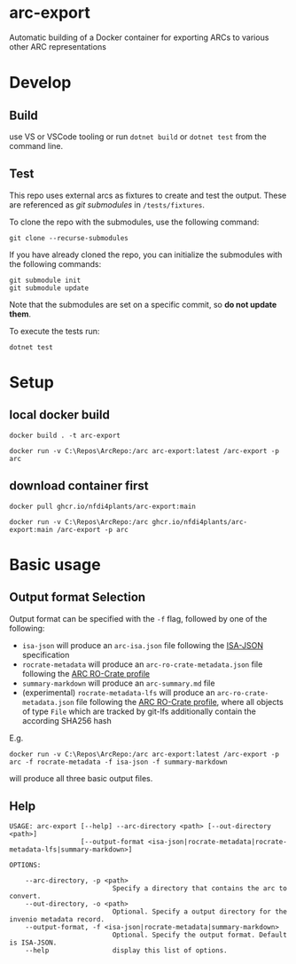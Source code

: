 # arc-export
Automatic building of a Docker container for exporting ARCs to various other ARC representations

# Develop

## Build

use VS or VSCode tooling or run `dotnet build` or `dotnet test` from the command line.

## Test
This repo uses external arcs as fixtures to create and test the output. These are referenced as _git submodules_ in `/tests/fixtures`.

To clone the repo with the submodules, use the following command:
```shell
git clone --recurse-submodules
```

If you have already cloned the repo, you can initialize the submodules with the following commands:
```shell
git submodule init
git submodule update
```

Note that the submodules are set on a specific commit, so **do not update them**.

To execute the tests run:
```shell
dotnet test
```

# Setup

## local docker build
```shell
docker build . -t arc-export

docker run -v C:\Repos\ArcRepo:/arc arc-export:latest /arc-export -p arc
```

## download container first
```shell
docker pull ghcr.io/nfdi4plants/arc-export:main

docker run -v C:\Repos\ArcRepo:/arc ghcr.io/nfdi4plants/arc-export:main /arc-export -p arc
```

# Basic usage

## Output format Selection

Output format can be specified with the `-f` flag, followed by one of the following:

- `isa-json` will produce an `arc-isa.json` file following the [ISA-JSON](https://isa-specs.readthedocs.io/en/latest/isajson.html#investigation-schema-json) specification
- `rocrate-metadata` will produce an `arc-ro-crate-metadata.json` file following the [ARC RO-Crate profile](https://github.com/nfdi4plants/arc-ro-crate-profile)
- `summary-markdown` will produce an `arc-summary.md` file
- (experimental) `rocrate-metadata-lfs` will produce an `arc-ro-crate-metadata.json` file following the [ARC RO-Crate profile](https://github.com/nfdi4plants/arc-ro-crate-profile), where all objects of type `File` which are tracked by git-lfs additionally contain the according SHA256 hash 

E.g. 

```shell
docker run -v C:\Repos\ArcRepo:/arc arc-export:latest /arc-export -p arc -f rocrate-metadata -f isa-json -f summary-markdown
```

will produce all three basic output files.

## Help

```cli
USAGE: arc-export [--help] --arc-directory <path> [--out-directory <path>]
                  [--output-format <isa-json|rocrate-metadata|rocrate-metadata-lfs|summary-markdown>]

OPTIONS:

    --arc-directory, -p <path>
                          Specify a directory that contains the arc to convert.
    --out-directory, -o <path>
                          Optional. Specify a output directory for the invenio metadata record.
    --output-format, -f <isa-json|rocrate-metadata|summary-markdown>
                          Optional. Specify the output format. Default is ISA-JSON.
    --help                display this list of options.
```
